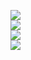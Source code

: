 <!-- ![](https://komarev.com/ghpvc/?nekaftw&color=blueviolet) counter -->
![](http://github-readme-streak-stats.herokuapp.com?user=NekaFTW&theme=monokai-metallian&date_format=j%2Fn%5B%2FY%5D&border=FFFFFF)<br>
![](https://github-readme-stats.vercel.app/api/wakatime?username=@nekaFTW&layout=compact&theme=ayu-mirage&count_private=true&show_icons=true)<br>
![](https://github-readme-stats.vercel.app/api?username=NekaFTW&theme=ayu-mirage&count_private=true&show_icons=true&include_all_commits=true)<br>
![](https://github-readme-stats.vercel.app/api/top-langs/?username=NekaFTW&layout=compact&theme=ayu-mirage&count_private=true&langs_count=10)<br>

<!--
![](https://github-readme-stats.vercel.app/api/wakatime?username=@nekaFTW&layout=compact&theme=apprentice&bg_color=DEG,232180,80212e,806932&count_private=true&show_icons=true)<br>
![](https://github-readme-stats.vercel.app/api?username=NekaFTW&theme=apprentice&bg_color=DEG,232180,80212e,806932&count_private=true&show_icons=true&include_all_commits=true)<br>
![](https://github-readme-stats.vercel.app/api/top-langs/?username=NekaFTW&layout=compact&theme=apprentice&bg_color=DEG,232180,80212e,806932&count_private=true&langs_count=10)<br>
-->
<!-- 403BDF,D5384D,F6CA5F -->
<!-- &hide=stars,commits,prs,issues,contribs -->
